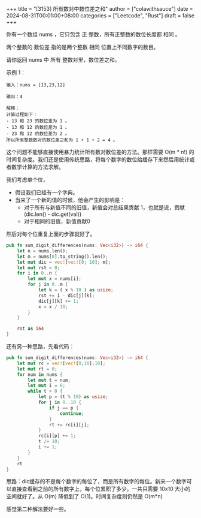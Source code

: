 +++
title = "[3153] 所有数对中数位差之和"
author = ["colawithsauce"]
date = 2024-08-31T00:01:00+08:00
categories = ["Leetcode", "Rust"]
draft = false
+++

你有一个数组 nums ，它只包含 正 整数，所有正整数的数位长度都 相同 。

两个整数的 数位差 指的是两个整数 相同 位置上不同数字的数目。

请你返回 nums 中 所有 整数对里，数位差之和。

示例 1：

```text
输入：nums = [13,23,12]

输出：4

解释：
计算过程如下：
- 13 和 23 的数位差为 1 。
- 13 和 12 的数位差为 1 。
- 23 和 12 的数位差为 2 。
所以所有整数数对的数位差之和为 1 + 1 + 2 = 4 。
```

这个问题不能够直接使用暴力统计所有数对数位差的方法。那样需要 O(m \* n!) 的时间复杂度。我们还是使用传统思路，将每个数字的数位给缓存下来然后用统计或者数学计算的方法求解。

我们考虑单个位，

-   假设我们已经有一个字典。
-   当来了一个新的值的时候，他会产生的影响是：
    -   对于所有与新值不同的旧值，新值会对总结果贡献 1，也就是说，贡献 (dic.len() - dic.get(val))
    -   对于相同的旧值，新值贡献0

然后对每个位重复上面的步骤就好了。

```rust
pub fn sum_digit_differences(nums: Vec<i32>) -> i64 {
    let n = nums.len();
    let m = nums[0].to_string().len();
    let mut dic = vec![vec![0; 10]; m];
    let mut rst = 0;
    for i in 0..n {
        let mut x = nums[i];
        for j in 0..m {
            let k = ( x % 10 ) as usize;
            rst += i - dic[j][k];
            dic[j][k] += 1;
            x = x / 10;
        }
    }

    rst as i64
}
```

还有另一种思路，先看代码：

```rust
pub fn sum_digit_differences(nums: Vec<i32>) -> i64 {
    let mut rc = vec![vec![0;10];10];
    let mut rt = 0;
    for num in nums {
        let mut t = num;
        let mut i = 0;
        while t > 0 {
            let p = (t % 10) as usize;
            for j in 0..10 {
                if j == p {
                    continue;
                }
                rt += rc[i][j];
            }
            rc[i][p] += 1;
            t /= 10;
            i += 1;
        }
    }
    rt
}
```

思路：dic缓存的不是每个数字的每位了，而是所有数字的每位。新来一个数字可以直接查看到之前的所有数字上，每个位累积了多少。一共只需要 10x10 大小的空间就好了。从 O(m) 降低到了 O(1)。时间复杂度则仍然是 O(m\*n)

感觉第二种解法要好一些。
